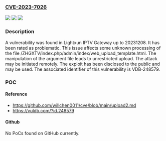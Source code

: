 ### [CVE-2023-7026](https://cve.mitre.org/cgi-bin/cvename.cgi?name=CVE-2023-7026)
![](https://img.shields.io/static/v1?label=Product&message=IPTV%20Gateway&color=blue)
![](https://img.shields.io/static/v1?label=Version&message=%3D%2020231208%20&color=brighgreen)
![](https://img.shields.io/static/v1?label=Vulnerability&message=CWE-434%20Unrestricted%20Upload&color=brighgreen)

### Description

A vulnerability was found in Lightxun IPTV Gateway up to 20231208. It has been rated as problematic. This issue affects some unknown processing of the file /ZHGXTV/index.php/admin/index/web_upload_template.html. The manipulation of the argument file leads to unrestricted upload. The attack may be initiated remotely. The exploit has been disclosed to the public and may be used. The associated identifier of this vulnerability is VDB-248579.

### POC

#### Reference
- https://github.com/willchen0011/cve/blob/main/upload2.md
- https://vuldb.com/?id.248579

#### Github
No PoCs found on GitHub currently.

